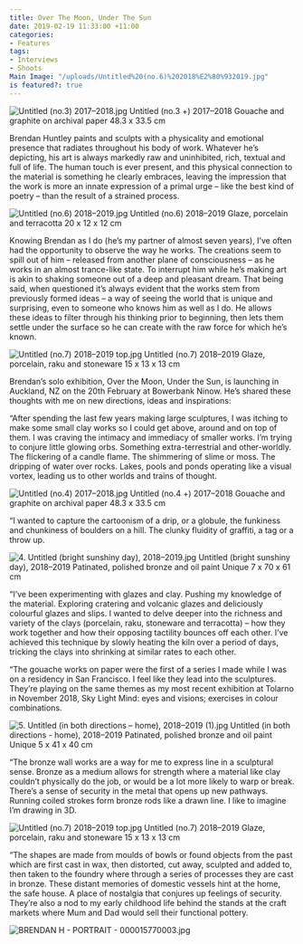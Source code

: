 ```yaml
---
title: Over The Moon, Under The Sun
date: 2019-02-19 11:33:00 +11:00
categories:
- Features
tags:
- Interviews
- Shoots
Main Image: "/uploads/Untitled%20(no.6)%202018%E2%80%932019.jpg"
is featured?: true
---
```


![Untitled (no.3) 2017–2018.jpg](/uploads/Untitled%20(no.3%20%20)%202017%E2%80%932018.jpg)
Untitled (no.3 +) 2017–2018
Gouache and graphite on archival paper
48.3 x 33.5 cm 

Brendan Huntley paints and sculpts with a physicality and emotional presence that radiates throughout his body of work. Whatever he’s depicting, his art is always markedly raw and uninhibited, rich, textual and full of life. The human touch is ever present, and this physical connection to the material is something he clearly embraces, leaving the impression that the work is more an innate expression of a primal urge – like the best kind of poetry – than the result of a strained process. 

![Untitled (no.6) 2018–2019.jpg](/uploads/Untitled%20(no.6)%202018%E2%80%932019.jpg)
Untitled (no.6) 2018–2019
Glaze, porcelain and terracotta
20 x 12 x 12 cm 

Knowing Brendan as I do (he’s my partner of almost seven years), I’ve often had the opportunity to observe the way he works. The creations seem to spill out of him – released from another plane of consciousness – as he works in an almost trance-like state. To interrupt him while he’s making art is akin to shaking someone out of a deep and pleasant dream. That being said, when questioned it’s always evident that the works stem from previously formed ideas – a way of seeing the world that is unique and surprising, even to someone who knows him as well as I do. He allows these ideas to filter through his thinking prior to beginning, then lets them settle under the surface so he can create with the raw force for which he’s known.

![Untitled (no.7) 2018–2019 top.jpg](/uploads/Untitled%20(no.7)%202018%E2%80%932019%20top.jpg)
Untitled (no.7) 2018–2019
Glaze, porcelain, raku and stoneware
15 x 13 x 13 cm

Brendan’s solo exhibition, Over the Moon, Under the Sun, is launching in Auckland, NZ on the 20th February at Bowerbank Ninow. He’s shared these thoughts with me on new directions, ideas and inspirations:

“After spending the last few years making large sculptures, I was itching to make some small clay works so I could get above, around and on top of them. I was craving the intimacy and immediacy of smaller works. I’m trying to conjure little glowing orbs. Something extra-terrestrial and other-worldly. The flickering of a candle flame. The shimmering of slime or moss. The dripping of water over rocks. Lakes, pools and ponds operating like a visual vortex, leading us to other worlds and trains of thought.

![Untitled (no.4) 2017–2018.jpg](/uploads/Untitled%20(no.4%20%20)%202017%E2%80%932018.jpg)
Untitled (no.4 +) 2017–2018
Gouache and graphite on archival paper
48.3 x 33.5 cm 
 
“I wanted to capture the cartoonism of a drip, or a globule, the funkiness and chunkiness of boulders on a hill. The clunky fluidity of graffiti, a tag or a throw up.

![4. Untitled (bright sunshiny day), 2018–2019.jpg](/uploads/4.%20Untitled%20(bright%20sunshiny%20day),%202018%E2%80%932019.jpg)
Untitled (bright sunshiny day), 2018–2019
Patinated, polished bronze and oil paint
Unique
7 x 70 x 61 cm

“I’ve been experimenting with glazes and clay. Pushing my knowledge of the material. Exploring cratering and volcanic glazes and deliciously colourful glazes and slips. I wanted to delve deeper into the richness and variety of the clays (porcelain, raku, stoneware and terracotta) – how they work together and how their opposing tactility bounces off each other. I’ve achieved this technique by slowly heating the kiln over a period of days, tricking the clays into shrinking at similar rates to each other. 

“The gouache works on paper were the first of a series I made while I was on a residency in San Francisco. I feel like they lead into the sculptures. They’re playing on the same themes as my most recent exhibition at Tolarno in November 2018, Sky Light Mind: eyes and visions; exercises in colour combinations.

![5. Untitled (in both directions – home), 2018–2019 (1).jpg](/uploads/5.%20Untitled%20(in%20both%20directions%20%E2%80%93%20home),%202018%E2%80%932019%20(1).jpg)
Untitled (in both directions - home), 2018–2019
Patinated, polished bronze and oil paint
Unique
5 x 41 x 40 cm

“The bronze wall works are a way for me to express line in a sculptural sense. Bronze as a medium allows for strength where a material like clay couldn’t physically do the job, or would be a lot more likely to warp or break. There’s a sense of security in the metal that opens up new pathways. Running coiled strokes form bronze rods like a drawn line. I like to imagine I’m drawing in 3D.

![Untitled (no.7) 2018–2019 top.jpg](/uploads/Untitled%20(no.7)%202018%E2%80%932019%20top.jpg)
Untitled (no.7) 2018–2019
Glaze, porcelain, raku and stoneware
15 x 13 x 13 cm

“The shapes are made from moulds of bowls or found objects from the past which are first cast in wax, then distorted, cut away, sculpted and added to, then taken to the foundry where through a series of processes they are cast in bronze. These distant memories of domestic vessels hint at the home, the safe house. A place of nostalgia that conjures up feelings of security. They’re also a nod to my early childhood life behind the stands at the craft markets where Mum and Dad would sell their functional pottery.


![BRENDAN H - PORTRAIT - 000015770003.jpg](/uploads/BRENDAN%20H%20-%20PORTRAIT%20-%20000015770003.jpg) 
